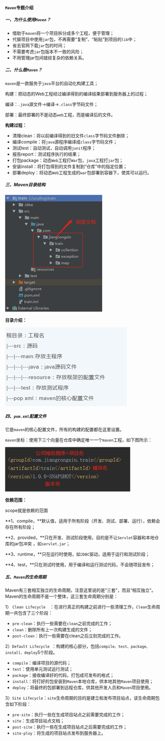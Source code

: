 #### `Maven`专题介绍

##### 一、为什么使用`Maven`？

- 借助于`maven`将一个项目拆分成多个工程，便于管理；
- 代替项目中使用`jar`包，不再需要“复制”、“粘贴”到项目的`lib`中；
- 省去官网下载`jar`包的时间；
- 不需要考虑`jar`包版本不一致的风险；
- 不用管理jar包间错综复杂的依赖关系。

##### 二、什么是`Maven`？

`maven`是一款服务于`java`平台的自动化构建工具；

构建：把动态的Web工程经过编译得到的编译结果部署到服务器上的过程；

编译：`.java`源文件->编译->`.class`字节码文件；

部署：最终部署的不是动态`web`工程，而是编译后的文件。

**构建过程：**

- 清理clean：将以前编译得到的旧文件`class`字节码文件删除；
- 编译compile：将`java`源程序编译成`class`字节码文件；
- 测试test：自动测试，自动调用`junit`程序；
- 报告report：测试程序执行的结果；
- 打包package：动态`Web`工程打`War`包，`java`工程打`jar`包；
- 安装install：将打包得到的文件复制到“仓库”中的指定位置；
- 部署deploy：将动态`Web`工程生成的`war`包部署到容器下，使其可以运行。

##### 三、Maven目录结构

![](.\images\Maven结构.png)

**目录介绍：**

![](.\images\Maven目录结构.png)

##### 四、`pom.xml`配置文件

它是`maven`的核心配置文件，所有的构建的配置都在这里设置。

`maven`坐标：使用下三个向量在仓库中确定唯一一个`maven`工程，如下图所示：

![](.\images\Maven坐标.png)

**依赖范围：**

scope就是依赖的范围

**1、compile，**默认值，适用于所有阶段（开发、测试、部署、运行），依赖会存在所有阶段；

**2、provided，**只在开发、测试阶段使用，目的是不让`Servlet`容器和本地仓库的jar包冲突 ，如`servlet.jar`；

**3、runtime，**只在运行时使用，如`JDBC`驱动，适用于运行和测试阶段；

**4、test，**只在测试时使用，用于编译和运行测试代码，不会随项目发布；

##### 五、`Maven`的生命周期

Maven有三套相互独立的生命周期，注意这里说的是“三套”，而且“相互独立”。Maven的生命周期不是一个整体，这三套生命周期分别是：

1） `Clean Lifecycle  `：在进行真正的构建之前进行一些清理工作，`Clean`生命周期一共包含了三个阶段：

- `pre-clean`：执行一些需要在`clean`之前完成的工作；
- `clean`：删除所有上一次构建生成的文件；
- `post-clean`：执行一些需要在clean之后立刻完成的工作。

2）`Default Lifecycle `：构建的核心部分，包括`compile、test、package、install、deploy`5个阶段。

- `compile`：编译项目的源代码；
- `test`：使用单元测试运行测试；
- `package`：接收编译好的代码，打包成可发布的格式；
- `install`：将打好的包安装到`Maven`本地仓库，供本地其他`Maven`项目使用；
- `deploy`：将最终的包部署到远程仓库，供其他开发人员和`Maven`项目使用。

3）`Site Lifecycle`：`site`生命周期的目的是建立和发布项目站点，该生命周期包含如下阶段：

- `pre-site`：执行一些在生成项目站点之前需要完成的工作；
- `site`：生成项目站点文档；
- `post-site`：执行一些在生成项目站点之后需要完成的工作；
- `site-ploy`：将生成的项目站点发布到服务器上。

